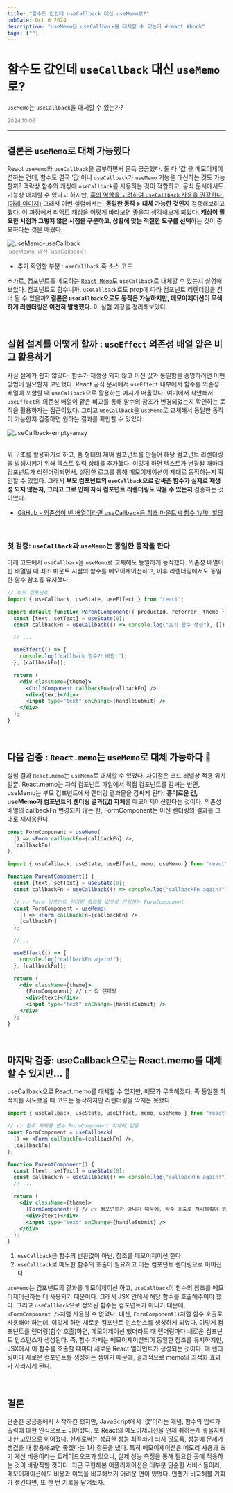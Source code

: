```yaml
---
title: "함수도 값인데 useCallback 대신 useMemo로?"
pubDate: Oct 6 2024
description: "useMemo은 useCallback을 대체할 수 있는가 #react #hook"
tags: [""]
---
```


# 함수도 값인데 `useCallback` 대신 `useMemo`로?
`useMemo`는 `useCallback`을 대체할 수 있는가?

<div style="color: gray; font-size: 0.9em;">2024.10.06</div>

---

## 결론은 `useMemo`로 대체 가능했다

React `useMemo`와 `useCallback`을 공부하면서 문득 궁금했다. 둘 다 '값'을 메모이제이션하는 건데, 함수도 결국 '값'이니 `useCallback`가 `useMemo` 기능을 대신하는 것도 가능할까? 맥락상 함수의 캐싱에 `useCallback`를 사용하는 것이 적합하고, 공식 문서에서도 기능상 대체할 수 있다고 하지만, [훅의 역할을 고려하여 `useCallback` 사용을 권장한다.(아래 이미지)](https://react.dev/reference/react/useMemo#memoizing-a-function) 그래서 이번 실험에서는, **동일한 동작 > 대체 가능한 것인지** 검증해보려고 했다. 이 과정에서 리액트 캐싱을 어떻게 바라보면 좋을지 생각해보게 되었다. **캐싱이 필요한 시점과 그렇지 않은 시점을 구분하고, 상황에 맞는 적절한 도구를 선택**하는 것이 중요하다는 것을 배웠다.

<img src="https://i.imgur.com/XZS4lXj.png" alt="useMemo-useCallback" style="display: block; margin: 0 auto;">
<div style="color: gray; font-size: 0.9em;">`useMemo` 대신 `useCallback`!</div>

- 추가 확인할 부분 : `useCallback` 훅 소스 코드

추가로, 컴포넌트를 메모하는 [`React Memo`](https://react.dev/reference/react/memo)도 `useCallback`로 대체할 수 있는지 실험해보았다. 컴포넌트도 함수니까, `useCallback`로도 prop에 따라 컴포넌트 리렌더링을 건너 뛸 수 있을까? **결론은 `useCallback`으로도 동작은 가능하지만, 메모이제이션이 무색하게 리렌더링은 여전히 발생했다.** 이 실험 과정을 정리해보았다.

<br>

## 실험 설계를 어떻게 할까 : `useEffect` 의존성 배열 얕은 비교 활용하기

사실 설계가 쉽지 않았다. 함수가 재생성 되지 않고 이전 값과 동일함을 증명하려면 어떤 방법이 필요할지 고민했다. React 공식 문서에서 `useEffect` 내부에서 함수를 의존성 배열에 포함할 때 `useCallback`으로 활용하는 예시가 떠올랐다. 여기에서 착안해서 `useEffect`의 의존성 배열이 얕은 비교를 통해 함수의 참조가 변경되었는지 확인하는 로직을 활용하자는 접근이었다. 그리고 `useCallback`을 `useMemo`로 교체해서 동일한 동작이 가능한지 검증하면 원하는 결과를 확인할 수 있었다.

<img src="https://i.imgur.com/me7e8yj.png" alt="useCallback-empty-array" style="display: block; margin: 0 auto;">

<br>

위 구조를 활용하기로 하고, 폼 형태의 제어 컴포넌트를 만들어 해당 컴포넌트 리렌더링을 발생시키기 위해 텍스트 입력 상태를 추가했다. 이렇게 하면 텍스트가 변경될 때마다 컴포넌트가 리렌더링되면서, 설정한 로그를 통해 메모이제이션이 제대로 동작하는지 확인할 수 있었다. 그래서 **부모 컴포넌트의 `useCallback`으로 감싸준 함수가 실제로 재생성 되지 않는지, 그리고 그로 인해 자식 컴포넌트 리렌더링도 막을 수 있는지** 검증하는 것이었다.

- [GitHub - 의존성이 빈 배열이라면 useCallback은 최초 마운트시 함수 1번만 할당](https://github.com/facebook/react/issues/24123#issuecomment-1075117581)

<br>

### 첫 검증: `useCallback`과 `useMemo`는 동일한 동작을 한다

아래 코드에서 `useCallback`을 `useMemo`로 교체해도 동일하게 동작했다. 의존성 배열이 빈 배열일 때 최초 마운트 시점의 함수를 메모이제이션하고, 이후 리렌더링에서도 동일한 함수 참조를 유지했다.

```jsx
// 부모 컴포넌트
import { useCallback, useState, useEffect } from "react";

export default function ParentComponent({ productId, referrer, theme }) {
  const [text, setText] = useState(0);
  const callbackFn = useCallback(() => console.log("초기 함수 생성"), []);

  // ...

  useEffect(() => {
    console.log("callback 함수가 바뀜!");
  }, [callbackFn]);

  return (
    <div className={theme}>
      <ChildComponent callbackFn={callbackFn} />
      <div>{text}</div>
      <input type="text" onChange={handleSubmit} />
    </div>
  );
}
```

<br>

## 다음 검증 : `React.memo`는 `useMemo`로 대체 가능하다 🙋

실험 결과 `React.memo`는 `useMemo`로 대체할 수 있었다. 차이점은 코드 레벨상 적용 위치일뿐. React.memo는 자식 컴포넌트 파일에서 직접 컴포넌트를 감싸는 반면, useMemo는 부모 컴포넌트에서 렌더링 결과물을 감싸게 된다. **흥미로운 건, useMemo가 컴포넌트의 렌더링 결과(값) 자체**를 메모이제이션한다는 것이다. 의존성 배열의 callbackFn 변경되지 않는 한, FormComponent는 이전 렌더링의 결과를 그대로 재사용한다.

```jsx
const FormComponent = useMemo(
  () => <Form callbackFn={callbackFn} />,
  [callbackFn]
);

import { useCallback, useState, useEffect, memo, useMemo } from "react";

function ParentComponent() {
  const [text, setText] = useState(0);
  const callbackFn = useCallback(() => console.log("callbackFn again!"), []);

  // 👉 Form 컴포넌트 렌더링 결과를 값으로 기억하는 FormComponent
  const FormComponent = useMemo(
    () => <Form callbackFn={callbackFn} />,
    [callbackFn]
  );

  //...

  useEffect(() => {
    console.log("callbackFn again!");
  }, [callbackFn]);

  return (
    <div className={theme}>
      {FormComponent} // 👉 값 렌더링 
      <div>{text}</div>
      <input type="text" onChange={handleSubmit} />
    </div>
  );
}
```

<br>

## 마지막 검증: useCallback으로는 React.memo를 대체할 수 있지만... 🙅

useCallback으로 React.memo를 대체할 수 있지만, 메모가 무색해졌다. 즉 동일한 최적화를 시도했을 때 코드는 동작하지만 리렌더링을 막지는 못했다.

```jsx
import { useCallback, useState, useEffect, memo, useMemo } from "react";

// 👉 함수 자체를 변수 FormComponent 자체에 담음
const FormComponent = useCallback(
  () => <Form callbackFn={callbackFn} />,
  [callbackFn]
);

function ParentComponent() {
  const [text, setText] = useState(0);
  const callbackFn = useCallback(() => console.log("callbackFn again!"), []);
  // ...

  return (
    <div className={theme}>
      {⁠FormComponent()} // 👉 컴포넌트가 아니기 때문에, 함수 호출로 처리해줘야 했다
      <div>{text}</div>
      <input type="text" onChange={handleSubmit} />
    </div>
  );
}
```

1. `⁠useCallback`은 함수의 반환값이 아닌, 참조를 메모이제이션 한다
2. `⁠useCallback`로 메모한 함수의 호출이 필요하고 이는 컴포넌트 렌더링으로 이어진다

`useMemo`는 컴포넌트의 결과를 메모이제이션 하고, `⁠useCallback`이 함수의 참조를 메모이제이션하는 데 사용되기 때문이다. 그래서 JSX 안에서 해당 함수를 호출해주어야 했다. 그리고 `⁠useCallback`으로 정의된 함수는 컴포넌트가 아니기 때문에, ⁠`<FormComponent />`처럼 사용할 수 없었다. 대신, `⁠FormComponent()`처럼 함수 호출로 사용해야 하는데, 이렇게 하면 새로운 컴포넌트 인스턴스를 생성하게 되었다. 이렇게 컴포넌트를 렌더링(함수 호출)하면, 메모이제이션 했더라도 매 렌더링마다 새로운 컴포넌트 인스턴스가 생성된다. 즉, 함수 자체는 메모이제이션되어 동일한 참조를 유지하지만, JSX에서 이 함수를 호출할 때마다 새로운 React 엘리먼트가 생성되는 것이다. 매 렌더링마다 새로운 컴포넌트를 생성하는 셈이기 때문에, 결과적으로 memo의 최적화 효과가 사라지게 된다.

<br>

## 결론

단순한 궁금증에서 시작하긴 했지만, JavaScript에서 '값'이라는 개념, 함수의 입력과 출력에 대한 인식으로도 이어졌다. 또 React의 메모이제이션을 언제 취하는게 좋을지에 대한 고민으로 이어졌다. 현재로써는 성급한 성능 최적화가 되지 않도록, 성능에 문제가 생겼을 때 활용해보면 좋겠다는 1차 결론을 냈다. 특히 메모이제이션은 메모리 사용과 초기 계산 비용이라는 트레이드오프가 있으니, 실제 성능 측정을 통해 필요한 곳에 적용하는 것이 바람직할 것이다. 최근 구현해본 어플리케이션은 대부분 단순한 서비스들이라, 메모이제이션에도 비용과 이득을 비교해보기 어려운 면이 있었다. 언젠가 비교해볼 기회가 생긴다면, 또 한 번 기록을 남겨보자.
